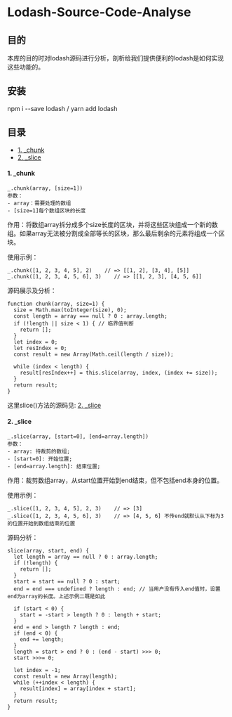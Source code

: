 # Lodash-Source-Code-Analyse

## 目的

本库的目的时对lodash源码进行分析，剖析给我们提供便利的lodash是如何实现这些功能的。

## 安装

npm i --save lodash / yarn add lodash

## 目录

- [1. _chunk](#1-_chunk)
- [2. _slice](#2-_slice)


#### 1. _chunk
```
_.chunk(array, [size=1])
参数：
- array：需要处理的数组
- [size=1]每个数组区块的长度
```
作用：将数组array拆分成多个size长度的区块，并将这些区块组成一个新的数组。如果array无法被分割成全部等长的区块，那么最后剩余的元素将组成一个区块。

使用示例：
```
_.chunk([1, 2, 3, 4, 5], 2)    // => [[1, 2], [3, 4], [5]]
_.chunk([1, 2, 3, 4, 5, 6], 3)    // => [[1, 2, 3], [4, 5, 6]]

```
源码展示及分析：

```
function chunk(array, size=1) {
  size = Math.max(toInteger(size), 0);
  const length = array === null ? 0 : array.length;
  if (!length || size < 1) { // 临界值判断
    return [];
  }
  let index = 0;
  let resIndex = 0;
  const result = new Array(Math.ceil(length / size));
  
  while (index < length) {
    result[resIndex++] = this.slice(array, index, (index += size));
  }
  return result;
}
```
这里slice()方法的源码见: [2. _slice](#2-_slice)

#### 2. _slice

```
_.slice(array, [start=0], [end=array.length])
参数：
- array: 待裁剪的数组;
- [start=0]: 开始位置;
- [end=array.length]: 结束位置;
```
作用：裁剪数组array，从start位置开始到end结束，但不包括end本身的位置。

使用示例：
```
_.slice([1, 2, 3, 4, 5], 2, 3)    // => [3]
_.slice([1, 2, 3, 4, 5, 6], 3)    // => [4, 5, 6] 不传end就默认从下标为3的位置开始到数组结束的位置

```
源码分析：

```
slice(array, start, end) {
  let length = array == null ? 0 : array.length;
  if (!length) {
    return [];
  }
  start = start == null ? 0 : start;
  end = end === undefined ? length : end; // 当用户没有传入end值时，设置end为array的长度。上述示例二既是如此

  if (start < 0) {
    start = -start > length ? 0 : length + start;
  }
  end = end > length ? length : end;
  if (end < 0) {
    end += length;
  }
  length = start > end ? 0 : (end - start) >>> 0;
  start >>>= 0;

  let index = -1;
  const result = new Array(length);
  while (++index < length) {
    result[index] = array[index + start];
  }
  return result;
}
```






















